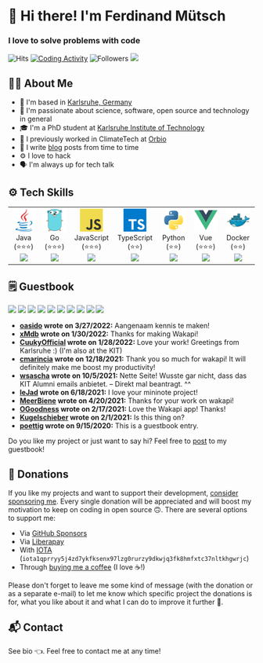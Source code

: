 # 👋 Hi there! I'm Ferdinand Mütsch

### I love to solve problems with code
![Hits](https://apps.muetsch.io/hitcount/count/tag.svg?url=https%3A%2F%2Fgithub.com%2Fmuety)
[![Coding Activity](https://badges.fw-web.space/endpoint?url=https://wakapi.dev/api/compat/shields/v1/n1try/interval:30_days&style=flat-square&color=blue&label=last%2030d)](https://github.com/muety/wakapi)
![Followers](https://badges.fw-web.space/github/followers/muety?style=flat-square&logo=github)
[![](http://badges.fw-web.space/liberapay/receives/muety.svg?logo=liberapay&style=flat-square)](https://liberapay.com/muety/)
 
## 👨‍💻 About Me
* 📍 I'm based in [Karlsruhe, Germany](https://www.openstreetmap.de/karte.html?zoom=15&lat=49.00687&lon=8.39938&layers=B000TT)
* 🔬 I'm passionate about science, software, open source and technology in general
* 🎓 I'm a PhD student at [Karlsruhe Institute of Technology](https://www.aifb.kit.edu/web/Ferdinand_M%C3%BCtsch/en)
* 🏢 I previously worked in ClimateTech at [Orbio](https://orbio.earth) 
* 📝 I write [blog](https://muetsch.io/archives) posts from time to time
* ⚙️ I love to hack
* 🗣 I'm always up for tech talk

## ⚙️ Tech Skills
<table>
  <tr>
    <td align="center" width="96">
        <img src="https://raw.githubusercontent.com/devicons/devicon/master/icons/java/java-original.svg" width="48" height="48" alt="Java" />
      <br>Java<br>(⭐️⭐️⭐️)<br><img src="https://badges.fw-web.space/endpoint?url=https://wakapi.dev/api/compat/shields/v1/n1try/interval:any/language:Java&style=flat-square&color=blue&label=time"/>
    </td>
    <td align="center" width="96">
        <img src="https://raw.githubusercontent.com/devicons/devicon/master/icons/go/go-original.svg" width="48" height="48" alt="Go" />
      <br>Go<br>(⭐️⭐️⭐️)<br><img src="https://badges.fw-web.space/endpoint?url=https://wakapi.dev/api/compat/shields/v1/n1try/interval:any/language:Go&style=flat-square&color=blue&label=time"/>
    </td>
    <td align="center" width="96">
        <img src="https://raw.githubusercontent.com/devicons/devicon/master/icons/javascript/javascript-original.svg" width="48" height="48" alt="JavaScript" />
      <br>JavaScript<br>(⭐️⭐️⭐️)<br><img src="https://badges.fw-web.space/endpoint?url=https://wakapi.dev/api/compat/shields/v1/n1try/interval:any/language:JavaScript&style=flat-square&color=blue&label=time"/>
    </td>
    <td align="center" width="96">
        <img src="https://raw.githubusercontent.com/devicons/devicon/master/icons/typescript/typescript-original.svg" width="48" height="48" alt="TypeScript" />
      <br>TypeScript<br>(⭐️⭐️)<br><img src="https://badges.fw-web.space/endpoint?url=https://wakapi.dev/api/compat/shields/v1/n1try/interval:any/language:TypeScript&style=flat-square&color=blue&label=time"/>
    </td>
    <td align="center" width="96">
        <img src="https://raw.githubusercontent.com/devicons/devicon/master/icons/python/python-original.svg" width="48" height="48" alt="Python" />
      <br>Python<br>(⭐️⭐️)<br><img src="https://badges.fw-web.space/endpoint?url=https://wakapi.dev/api/compat/shields/v1/n1try/interval:any/language:Python&style=flat-square&color=blue&label=time"/>
    </td>
     <td align="center" width="96">
        <img src="https://raw.githubusercontent.com/devicons/devicon/master/icons/vuejs/vuejs-original.svg" width="48" height="48" alt="Vue" />
      <br>Vue<br>(⭐️⭐️⭐️)<br><img src="https://badges.fw-web.space/endpoint?url=https://wakapi.dev/api/compat/shields/v1/n1try/interval:any/language:Vue&style=flat-square&color=blue&label=time"/>
    </td>
    <td align="center" width="96">
        <img src="https://raw.githubusercontent.com/devicons/devicon/master/icons/docker/docker-original.svg" width="48" height="48" alt="Docker" />
      <br>Docker<br>(⭐️⭐️)<br><img src="https://badges.fw-web.space/endpoint?url=https://wakapi.dev/api/compat/shields/v1/n1try/interval:any/language:Docker&style=flat-square&color=blue&label=time"/>
    </td>
  </tr>
</table>

## 🗒 Guestbook
<!--START_SECTION:guestbook-->
<a href="https://github.com/oasido"><img src="https://avatars.githubusercontent.com/u/8614095?u=9d0a72532d2f3d265ad797d975a7d32c6e351eca&v=4" height="30"/></a> <a href="https://github.com/xMdb"><img src="https://avatars.githubusercontent.com/u/46137770?u=cddfcf8de11615fec086fd14413616f3f1f53652&v=4" height="30"/></a> <a href="https://github.com/CuukyOfficial"><img src="https://avatars.githubusercontent.com/u/26041180?u=dec0b9ea31c932dc48f365b0e2e375e7c107e4f3&v=4" height="30"/></a> <a href="https://github.com/cmarincia"><img src="https://avatars.githubusercontent.com/u/35623921?u=299122bc2beb1140fffa90bb720974ad1c73a4f7&v=4" height="30"/></a> <a href="https://github.com/wsascha"><img src="https://avatars.githubusercontent.com/u/14611179?u=d378169826cdef9e53007cfed2850be7910623db&v=4" height="30"/></a> <a href="https://github.com/leJad"><img src="https://avatars.githubusercontent.com/u/65613762?u=c2d64c137787c3f3c83aabac220f7c08c7c5c3d3&v=4" height="30"/></a> <a href="https://github.com/MeerBiene"><img src="https://avatars.githubusercontent.com/u/60227302?u=a8e4ea9744fb1d60f6a8708b677c3d8a778706e8&v=4" height="30"/></a> <a href="https://github.com/OGoodness"><img src="https://avatars.githubusercontent.com/u/17714003?u=8eec684dc490897e4fffba619c1d2e8bce6031b3&v=4" height="30"/></a> <a href="https://github.com/Kugelschieber"><img src="https://avatars.githubusercontent.com/u/6115423?u=f3497a2a25aeabcdf8890157fd4c18ee55d3b614&v=4" height="30"/></a> <a href="https://github.com/poettig"><img src="https://avatars.githubusercontent.com/u/19955832?u=858693869a36c2ef4e919aec4ee0dbf16699c115&v=4" height="30"/></a>

* **[oasido](https://github.com/oasido) wrote on 3/27/2022:** Aangenaam kennis te maken!
* **[xMdb](https://github.com/xMdb) wrote on 1/30/2022:** Thanks for making Wakapi!
* **[CuukyOfficial](https://github.com/CuukyOfficial) wrote on 1/28/2022:** Love your work! Greetings from Karlsruhe :) (I'm also at the KIT)
* **[cmarincia](https://github.com/cmarincia) wrote on 12/18/2021:** Thank you so much for wakapi! It will definitely make me boost my productivity!
* **[wsascha](https://github.com/wsascha) wrote on 10/5/2021:** Nette Seite! Wusste gar nicht, dass das KIT Alumni emails anbietet. – Direkt mal beantragt. ^^
* **[leJad](https://github.com/leJad) wrote on 6/18/2021:** I love your mininote project!
* **[MeerBiene](https://github.com/MeerBiene) wrote on 4/20/2021:** Thanks for your work on wakapi!
* **[OGoodness](https://github.com/OGoodness) wrote on 2/17/2021:** Love the Wakapi app! Thanks!
* **[Kugelschieber](https://github.com/Kugelschieber) wrote on 2/1/2021:** Is this thing on?
* **[poettig](https://github.com/poettig) wrote on 9/15/2020:** This is a guestbook entry.

Do you like my project or just want to say hi? Feel free to [post](https://github.com/muety/muety/issues/new?title=Guestbook) to my guestbook!
<!--END_SECTION:guestbook-->

## 🙏 Donations
If you like my projects and want to support their development, [consider sponsoring me](https://muetsch.io/consider-sponsoring-open-source.html). Every single donation will be appreciated and will boost my motivation to keep on coding in open source 🙃. There are several options to support me:

* Via [GitHub Sponsors](https://github.com/sponsors/muety)
* Via [Liberapay](https://liberapay.com/muety/)
* With [IOTA](https://iota.org) (`iota1qprryy5j4zd7ykfksenx97lzg0rurzy9dkwjq3fk8hmfxtc37nltkhgwrjc`)
* Through [buying me a coffee](https://www.buymeacoffee.com/n1try) (I love ☕!)

Please don't forget to leave me some kind of message (with the donation or as a separate e-mail) to let me know which specific project the donations is for, what you like about it and what I can do to improve it further 🙂. 

## 📬 Contact
See bio 👈. Feel free to contact me at any time!
